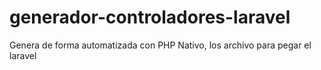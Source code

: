 # generador-controladores-laravel
Genera de forma automatizada con PHP Nativo, los archivo para pegar el laravel
